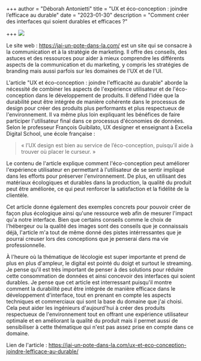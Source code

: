 +++
author = "Déborah Antonietti"
title = "UX et éco-conception : joindre l’efficace au durable"
date = "2023-01-30"
description = "Comment créer des interfaces qui soient durables et efficaces ?"

+++
<img src="https://jai-un-pote-dans-la.com/wp-content/uploads/2021/01/logo-jupdlc-2021-white-dark-blue-300x161.png">

Le site web : https://jai-un-pote-dans-la.com/ est un site qui se consacre à la communication et à la stratégie de marketing. Il offre des conseils, des astuces et des ressources pour aider à mieux comprendre les différents aspects de la communication et du marketing, y compris les stratégies de branding mais aussi parfois sur les domaines de l'UX et de l'UI.

L'article "UX et éco-conception : joindre l'efficacité au durable" aborde la nécessité de combiner les aspects de l'expérience utilisateur et de l'éco-conception dans le développement de produits. Il défend l'idée que la durabilité peut être intégrée de manière cohérente dans le processus de design pour créer des produits plus performants et plus respectueux de l'environnement. Il va même plus loin expliquant les bénéfices de faire participer l'utilisateur final dans ce processus d'économies de données. Selon le professeur François Guibilato, UX designer et enseignant à Excelia Digital School, une école française : 

> « l’UX design est bien au service de l’éco-conception, puisqu’il aide à trouver où placer le curseur. »

Le contenu de l'article explique comment l'éco-conception peut améliorer l'expérience utilisateur en permettant à l'utilisateur de se sentir impliqué dans les efforts pour préserver l'environnement. De plus, en utilisant des matériaux écologiques et durables dans la production, la qualité du produit peut être améliorée, ce qui peut renforcer la satisfaction et la fidélité de la clientèle.

Cet article donne également des exemples concrets pour pouvoir créer de façon plus écologique ainsi qu'une ressource web afin de mesurer l'impact qu'a notre interface. Bien que certains conseils comme le choix de l'hébergeur ou la qualité des images sont des conseils que je connaissais déjà, l'article m'a tout de même donné des pistes intérressantes que je pourrai creuser lors des conceptions que je penserai dans ma vie professionnelle.

À l'heure où la thématique de lécologie est super importante et prend de plus en plus d'ampleur, le digital est pointé du doigt et surtout le streaming. Je pense qu'il est très important de penser à des solutions pour réduire cette consommation de données et ainsi concevoir des interfaces qui soient durables. Je pense que cet article est interressant puisqu'il montre comment la durabilité peut être intégrée de manière efficace dans le développement d'interface, tout en prenant en compte les aspects techniques et commerciaux qui sont la base du domaine que j'ai choisi. Cela peut aider les ingénieurs d'aujourd'hui à créer des produits respectueux de l'environnement tout en offrant une expérience utilisateur optimale et en améliorant la qualité du produit mais il permet aussi de sensibiliser à cette thématique qui n'est pas assez prise en compte dans ce domaine.

Lien de l'article : https://jai-un-pote-dans-la.com/ux-et-eco-conception-joindre-lefficace-au-durable/

